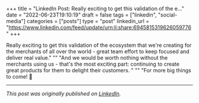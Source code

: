 +++
title = "LinkedIn Post: Really exciting to get this validation of the e..."
date = "2022-06-23T19:10:19"
draft = false
tags = ["linkedin", "social-media"]
categories = ["posts"]
type = "post"
linkedin_url = "https://www.linkedin.com/feed/update/urn:li:share:6945815319626059776"
+++

Really exciting to get this validation of the ecosystem that we're creating for the merchants of all over the world - great team effort to keep focused and deliver real value."
""
"And we would be worth nothing without the merchants using us - that's the most exciting part: continuing to create great products for them to delight their customers. "
""
"For more big things to come! 🎉

---

*This post was originally published on [LinkedIn](https://www.linkedin.com/in/adrianmoreno/recent-activity/all/).*